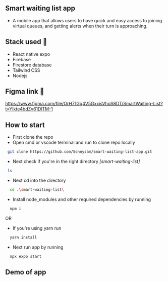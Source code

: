 ## Smart waiting list app
- A mobile app that allows users to have quick and easy access to joining virtual queues, and getting alerts when their turn is approaching.



## Stack used 🚀

- React native expo
- Firebase
- Firestore database
- Tailwind CSS
- Nodejs

## Figma link 💅
https://www.figma.com/file/OrH71Gg4V5GxxisVhoS8DT/SmartWaiting-List?t=YIkte4bdZv61DlTM-1

## How to start
- First clone the repo
- Open cmd or vscode terminal and run to clone repo locally

```sh
 git clone https://github.com/Sonnysam/smart-waiting-list-app.git
```
- Next check if you're in the right directory *[smart-waiting-list]*
```sh
 ls 
```
- Next cd into the directory 
```sh
  cd .\smart-waiting-list\
```
- Install node_modules and other required dependencies by running
```sh
  npm i
```
OR 
- If you're using yarn run
```sh
  yarn install
```
- Next run app by running
```sh
  npx expo start
```


## Demo of app






